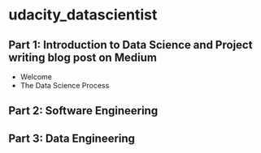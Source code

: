 # udacity_datascientist

## Part 1: Introduction to Data Science and Project writing blog post on Medium
- Welcome
- The Data Science Process

## Part 2: Software Engineering

## Part 3: Data Engineering
